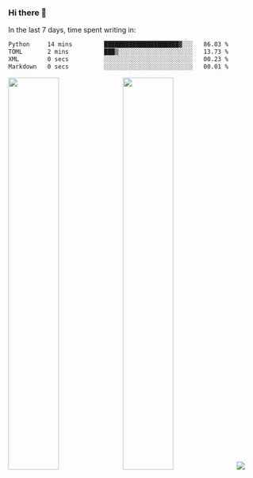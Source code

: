 ### Hi there 👋

In the last 7 days, time spent writing in:

<!--START_SECTION:waka-->

```txt
Python     14 mins         █████████████████████▓░░░   86.03 %
TOML       2 mins          ███▒░░░░░░░░░░░░░░░░░░░░░   13.73 %
XML        0 secs          ░░░░░░░░░░░░░░░░░░░░░░░░░   00.23 %
Markdown   0 secs          ░░░░░░░░░░░░░░░░░░░░░░░░░   00.01 %
```

<!--END_SECTION:waka-->

<img src="https://wakatime.com/share/@jimtje/5d0c92de-08f8-4a72-8f2f-6a9693d1e318.svg" width=45% height=45%> <img src="https://wakatime.com/share/@jimtje/501498ae-bda5-4da7-a89d-b40bcdd5556d.svg" width=45% height=45%>
![](https://hit.yhype.me/github/profile?user_id=43537315)
